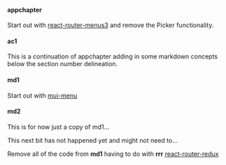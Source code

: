 

#### appchapter

Start out with
[react-router-menus3](https://github.com/stormtracks/react-router-mui/tree/master/react-router-menus3)
and remove the Picker functionality.

#### ac1

This is a continuation of appchapter adding in some markdown concepts
below the section number delineation.

#### md1

Start out with
[mui-menu](https://github.com/stormasm/mui-menu)

#### md2

This is for now just a copy of md1...

This next bit has not happened yet and might not need to...

Remove all of the code from **md1** having to do with **rrr**
[react-router-redux](https://github.com/ReactTraining/react-router/tree/master/packages/react-router-redux)
